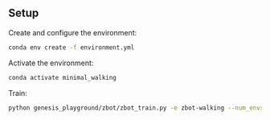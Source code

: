 ## Setup
Create and configure the environment:
```bash
conda env create -f environment.yml
```

Activate the environment:
```bash
conda activate minimal_walking
```

Train:
```bash
python genesis_playground/zbot/zbot_train.py -e zbot-walking --num_envs 4096
```